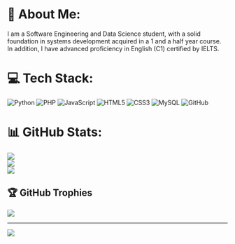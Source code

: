 # 💫 About Me:
I am a Software Engineering and Data Science student, with a solid foundation in systems development acquired in a 1 and a half year course. In addition, I have advanced proficiency in English (C1) certified by IELTS.


# 💻 Tech Stack:
![Python](https://img.shields.io/badge/python-3670A0?style=flat&logo=python&logoColor=ffdd54) ![PHP](https://img.shields.io/badge/php-%23777BB4.svg?style=flat&logo=php&logoColor=white) ![JavaScript](https://img.shields.io/badge/javascript-%23323330.svg?style=flat&logo=javascript&logoColor=%23F7DF1E) ![HTML5](https://img.shields.io/badge/html5-%23E34F26.svg?style=flat&logo=html5&logoColor=white) ![CSS3](https://img.shields.io/badge/css3-%231572B6.svg?style=flat&logo=css3&logoColor=white) ![MySQL](https://img.shields.io/badge/mysql-4479A1.svg?style=flat&logo=mysql&logoColor=white) ![GitHub](https://img.shields.io/badge/github-%23121011.svg?style=flat&logo=github&logoColor=white)
# 📊 GitHub Stats:
![](https://github-readme-stats.vercel.app/api?username=JoaoBringmann&theme=dark&hide_border=true&include_all_commits=false&count_private=false)<br/>
![](https://github-readme-streak-stats.herokuapp.com/?user=JoaoBringmann&theme=dark&hide_border=true)<br/>
![](https://github-readme-stats.vercel.app/api/top-langs/?username=JoaoBringmann&theme=dark&hide_border=true&include_all_commits=false&count_private=false&layout=compact)

## 🏆 GitHub Trophies
![](https://github-profile-trophy.vercel.app/?username=JoaoBringmann&theme=onedark&no-frame=true&no-bg=true&margin-w=4)

---
[![](https://visitcount.itsvg.in/api?id=JoaoBringmann&icon=0&color=8)](https://visitcount.itsvg.in)

<!-- Proudly created with GPRM ( https://gprm.itsvg.in ) -->
